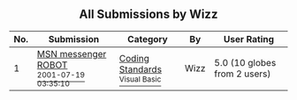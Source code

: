 ﻿<div align="center">

## All Submissions by Wizz

</div>

No.  | Submission | Category | By   | User Rating
---- | ---------- | -------- | ---- | -----------
1 | [MSN messenger ROBOT<br /><sup>2001-07-19 03:35:10</sup>](https://github.com/Planet-Source-Code/wizz-msn-messenger-robot__1-25210) | [Coding Standards<br /><sup>Visual Basic</sup>](../ByCategory/coding-standards__1-43.md) | Wizz | 5.0 (10 globes from 2 users)
